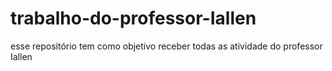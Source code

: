 # trabalho-do-professor-Iallen
esse repositório tem como objetivo receber todas as atividade do professor Iallen
